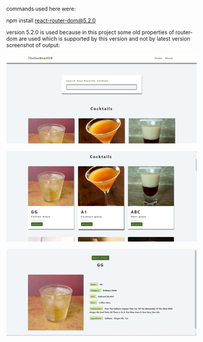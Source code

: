 commands used here were:

npm install react-router-dom@5.2.0

version 5.2.0 is used because in this project some old properties of router-dom are used which is supported by this version and not by latest version
</br>
screenshot of output:
</br>
</br>
<img src="cocktail1.png">
</br>
</br>
<img src="cocktail2.png">
</br>
</br>
<img src="cocktail3.png">
